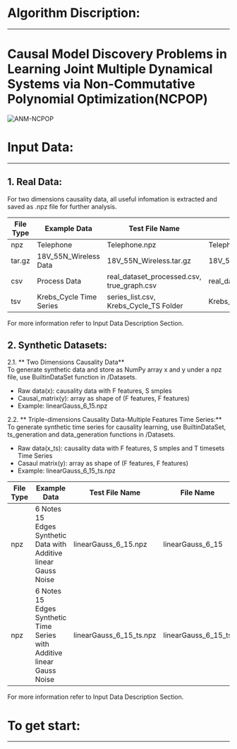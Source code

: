# Algorithm Discription:<br>
-----------------------------------------------------------------------------------------------------------------------------------------------------------------------
# Causal Model Discovery Problems in Learning Joint Multiple Dynamical Systems via Non-Commutative Polynomial Optimization(NCPOP)

![ANM-NCPOP](/images/logo.png)

# Input Data:<br>
-----------------------------------------------------------------------------------------------------------------------------------------------------------------------

## 1. Real Data:<br>
For two dimensions causality data, all useful infomation is extracted and saved as .npz file for further analysis.<br>

| File Type | Example Data                                                    | Test File Name                             | File Name              |
| --------- | --------------------------------------------------------------- | ------------------------------------------ | ---------------------- |
| npz       | Telephone                                                       | Telephone.npz                              | Telephone              |
| tar.gz    | 18V_55N_Wireless Data                                           | 18V_55N_Wireless.tar.gz                    | 18V_55N_Wireless       |
| csv       | Process Data                                                    | real_dataset_processed.csv, true_graph.csv | real_dataset_processed |
| tsv       | Krebs_Cycle Time Series                                         | series_list.csv, Krebs_Cycle_TS Folder     | Krebs_Cycle            | 

For more information refer to Input Data Description Section.

## 2. Synthetic Datasets:<br>

2.1. ** Two Dimensions Causality Data**<br>
To generate synthetic data and store as NumPy array x and y under a npz file, use BuiltinDataSet function in /Datasets.<br>

- Raw data(x): causality data with F features, S smples
- Causal_matrix(y): array as shape of (F features, F features)
- Example: linearGauss_6_15.npz<br>

2.2. ** Triple-dimensions Causality Data-Multiple Features Time Series:**<br>
To generate synthetic time series for causality learning, use BuiltinDataSet, ts_generation and data_generation functions in /Datasets.<br>

- Raw data(x_ts): causality data with F features, S smples and T timesets Time Series<br>
- Casaul matrix(y): array as shape of (F features, F features)<br>
- Example: linearGauss_6_15_ts.npz<br>

| File Type | Example Data                                                           | Test File Name                                | File Name                 |
| --------- | ---------------------------------------------------------------------- | --------------------------------------------- | ------------------------- |
| npz       | 6 Notes 15 Edges Synthetic Data with Additive linear Gauss Noise       | linearGauss_6_15.npz                          | linearGauss_6_15          |
| npz       | 6 Notes 15 Edges Synthetic Time Series with Additive linear Gauss Noise| linearGauss_6_15_ts.npz                       | linearGauss_6_15_ts       |

For more information refer to Input Data Description Section.

# To get start:<br>
-----------------------------------------------------------------------------------------------------------------------------------------------------------------------

